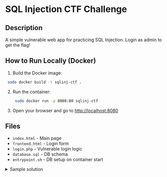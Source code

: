 # SQL Injection CTF Challenge

## Description
A simple vulnerable web app for practicing SQL Injection. Login as admin to get the flag!

## How to Run Locally (Docker)

1. Build the Docker image:

  ```bash
   sudo docker build -t sqlinj-ctf .
   ```

2. Run the container:

   ```bash
    sudo docker run -p 8080:80 sqlinj-ctf
   ```

3. Open your browser and go to [http://localhost:8080](http://localhost:8080)

## Files
- `index.html` - Main page
- `frontend.html` - Login form
- `login.php` - Vulnerable login logic
- `database.sql` - DB schema
- `entrypoint.sh` - DB setup on container start



<details>
  <summary>Sample solution</summary>
  admin' --
</details>
